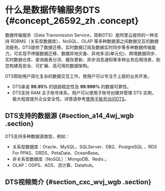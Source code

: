 # 什么是数据传输服务DTS {#concept_26592_zh .concept}

数据传输服务（Data Transmission Service，简称DTS）是阿里云提供的一种支持 RDBMS（关系型数据库）、NoSQL、OLAP 等多种数据源之间数据交互的数据流服务。DTS提供了数据迁移、实时数据订阅及数据实时同步等多种数据传输能力，可实现不停服数据迁移、数据异地灾备、异地多活\(单元化\)、跨境数据同步、实时数据仓库、查询报表分流、缓存更新、异步消息通知等多种业务应用场景，助您构建高安全、可扩展、高可用的数据架构。

DTS帮助用户简化复杂的数据交互工作，使用户可以专注于上层的业务开发。

-   DTS承诺 **99.95%** 的链路稳定性及 **99.999%** 的数据可靠性。
-   DTS支持 RAM 主子账号体系，用户可以使用子账号创建并管理 DTS 实例，极大程度提升企业安全性。详情请参考[使用子账号访问DTS](https://help.aliyun.com/document_detail/47568.html)。

## DTS支持的数据源 {#section_a14_4wj_wgb .section}

DTS支持多种数据源类型，例如：

-   关系型数据库：Oracle、MySQL、SQLServer、DB2、PostgreSQL 、RDS For PPAS、DRDS、PetaData、OceanBase。
-   非关系型数据库（NoSQL）：MongoDB、Redis 。
-   OLAP：ODPS、ADS、流计算、Datahub。

## DTS视频简介 {#section_cxc_wvj_wgb .section}



